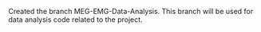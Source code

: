 Created the branch MEG-EMG-Data-Analysis. This branch will be used for data analysis code related to the project.
